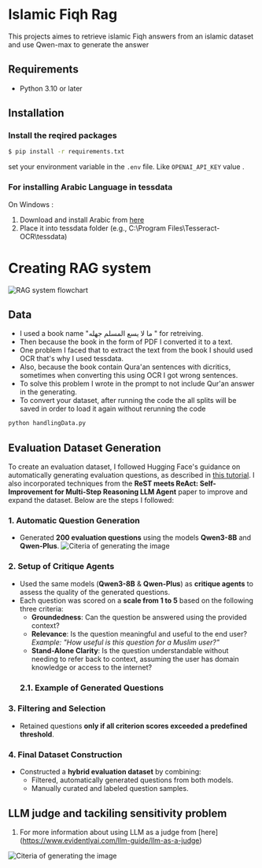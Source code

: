 # Islamic Fiqh Rag

This projects aimes to retrieve islamic Fiqh answers from an islamic dataset and use Qwen-max to generate the answer

## Requirements 
- Python 3.10 or later 


## Installation
### Install the reqired packages
```bash
$ pip install -r requirements.txt
```

set your environment variable in the `.env` file. Like `OPENAI_API_KEY` value .

### For installing Arabic Language in tessdata 
On Windows :
1) Download and install Arabic from [here](https://github.com/tesseract-ocr/tessdata/blob/main/ara.traineddata)
2) Place it into tessdata folder (e.g., C:\Program Files\Tesseract-OCR\tessdata)

# Creating RAG system 
![RAG system flowchart](E:\YallaIntern\src\system\image1.png)

## Data
* I used a book name "ما لا يسع المسلم جهله " for retreiving.
* Then because the book in the form of PDF I converted it to a text.
* One problem I faced that to extract the text from the book I should used OCR that's why I used tessdata.
* Also, because the book contain Qura'an sentences with dicritics, sometimes when converting this using OCR I got wrong sentences.
* To solve this problem I wrote in the prompt to not include Qur'an answer in the generating.
* To convert your dataset, after running the code the all splits will be saved in order to load it again without rerunning the code
```bash
python handlingData.py
```
## Evaluation Dataset Generation

To create an evaluation dataset, I followed Hugging Face's guidance on automatically generating evaluation questions, as described in [this tutorial](https://huggingface.co/learn/cookbook/rag_evaluation). I also incorporated techniques from the **ReST meets ReAct: Self-Improvement for Multi-Step Reasoning LLM Agent** paper to improve and expand the dataset. Below are the steps I followed:

### 1. Automatic Question Generation  
- Generated **200 evaluation questions** using the models **Qwen3-8B** and **Qwen-Plus**.
![Citeria of generating the image](E:\YallaIntern\src\system\image1.png)
### 2. Setup of Critique Agents  
- Used the same models (**Qwen3-8B** & **Qwen-Plus**) as **critique agents** to assess the quality of the generated questions.
- Each question was scored on a **scale from 1 to 5** based on the following three criteria:
  - **Groundedness**: Can the question be answered using the provided context?
  - **Relevance**: Is the question meaningful and useful to the end user?  
    *Example: "How useful is this question for a Muslim user?"*
  - **Stand-Alone Clarity**: Is the question understandable without needing to refer back to context, assuming the user has domain knowledge or access to the internet?
  ### 2.1. Example of Generated Questions



### 3. Filtering and Selection  
- Retained questions **only if all criterion scores exceeded a predefined threshold**.

### 4. Final Dataset Construction  
- Constructed a **hybrid evaluation dataset** by combining:
  - Filtered, automatically generated questions from both models.
  - Manually curated and labeled question samples.

## LLM judge and tackiling sensitivity problem
1) For more information about using LLM as a judge from [here] (https://www.evidentlyai.com/llm-guide/llm-as-a-judge)

![Citeria of generating the image ](E:\YallaIntern\src\system\image.png)